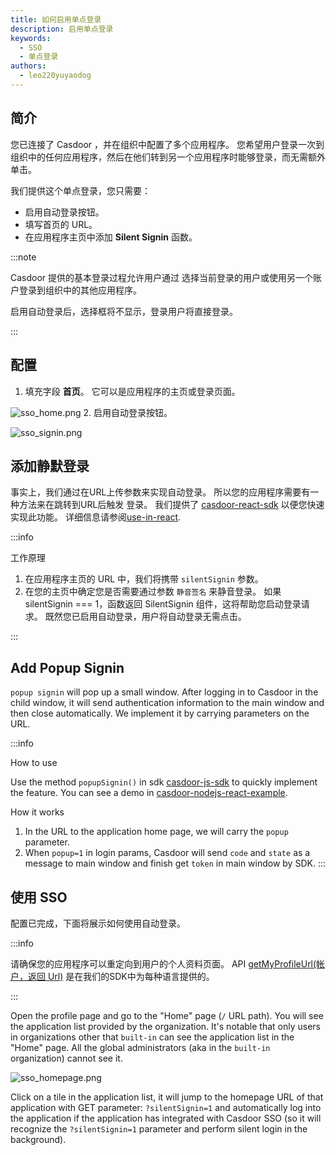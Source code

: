 ```yaml
---
title: 如何启用单点登录
description: 启用单点登录
keywords:
  - SSO
  - 单点登录
authors:
  - leo220yuyaodog
---
```


## 简介

您已连接了 Casdoor ，并在组织中配置了多个应用程序。 您希望用户登录一次到组织中的任何应用程序，然后在他们转到另一个应用程序时能够登录，而无需额外单击。

我们提供这个单点登录，您只需要：

- 启用自动登录按钮。
- 填写首页的 URL。
- 在应用程序主页中添加 **Silent Signin** 函数。

:::note

Casdoor 提供的基本登录过程允许用户通过 选择当前登录的用户或使用另一个账户登录到组织中的其他应用程序。

启用自动登录后，选择框将不显示，登录用户将直接登录。

:::

## 配置

1. 填充字段 **首页**。 它可以是应用程序的主页或登录页面。

![sso_home.png](/img/how-to-connect/single-sign-on/sso_home.png)
2. 启用自动登录按钮。

![sso_signin.png](/img/how-to-connect/single-sign-on/sso_signin.png)

## 添加静默登录

事实上，我们通过在URL上传参数来实现自动登录。 所以您的应用程序需要有一种方法来在跳转到URL后触发 登录。 我们提供了 [casdoor-react-sdk](https://github.com/casdoor/casdoor-react-sdk) 以便您快速实现此功能。 详细信息请参阅[use-in-react](https://github.com/casdoor/casdoor-react-sdk#use-in-react).

:::info

工作原理

1. 在应用程序主页的 URL 中，我们将携带 `silentSignin` 参数。
2. 在您的主页中确定您是否需要通过参数 `静音签名` 来静音登录。 如果 silentSignin === 1，函数返回 SilentSignin 组件，这将帮助您启动登录请求。 既然您已启用自动登录，用户将自动登录无需点击。

:::

## Add Popup Signin

`popup signin` will pop up a small window. After logging in to Casdoor in the child window, it will send authentication information to the main window and then close automatically. We implement it by carrying parameters on the URL.

:::info

How to use

Use the method `popupSignin()` in sdk [casdoor-js-sdk](https://github.com/casdoor/casdoor-js-sdk) to quickly implement the feature. You can see a demo in [casdoor-nodejs-react-example](https://github.com/casdoor/casdoor-nodejs-react-example).

How it works

1. In the URL to the application home page, we will carry the `popup` parameter.
2. When `popup=1` in login params, Casdoor will send `code` and `state` as a message to main window and finish get `token` in main window by SDK.
:::

## 使用 SSO

配置已完成，下面将展示如何使用自动登录。

:::info

请确保您的应用程序可以重定向到用户的个人资料页面。 API [getMyProfileUrl(帐户，返回 Url)](https://github.com/casdoor/casdoor-js-sdk#get-my-profile-page-url) 是在我们的SDK中为每种语言提供的。

:::

Open the profile page and go to the "Home" page (`/` URL path). You will see the application list provided by the organization. It's notable that only users in organizations other that `built-in` can see the application list in the "Home" page. All the global administrators (aka in the `built-in` organization) cannot see it.


![sso_homepage.png](/img/how-to-connect/single-sign-on/sso_homepage.png)

Click on a tile in the application list, it will jump to the homepage URL of that application with GET parameter: `?silentSignin=1` and automatically log into the application if the application has integrated with Casdoor SSO (so it will recognize the `?silentSignin=1` parameter and perform silent login in the background).
